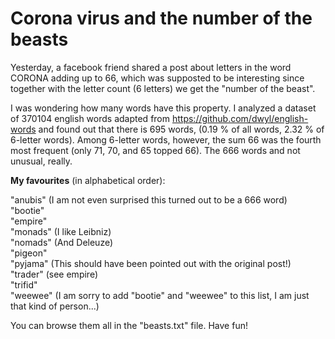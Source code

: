 # Corona virus and the number of the beasts
Yesterday, a facebook friend shared a post about letters in the word CORONA adding up to 66, which was supposted to be interesting since together with the letter count (6 letters) we get the "number of the beast".

I was wondering how many words have this property.
I analyzed a dataset of 370104 english words adapted from https://github.com/dwyl/english-words and found out that there is 695 words, (0.19 %  of all words, 2.32 % of 6-letter words). Among 6-letter words, however, the sum 66 was the fourth most frequent (only 71, 70, and 65 topped 66). The 666 words and not unusual, really.

**My favourites** (in alphabetical order):
 
  "anubis" (I am not even surprised this turned out to be a 666 word)<br>
  "bootie"<br>
  "empire"<br>
  "monads" (I like Leibniz)<br>
  "nomads" (And Deleuze)<br>
  "pigeon"<br>
  "pyjama" (This should have been pointed out with the original post!)<br>
  "trader" (see empire)<br>
  "trifid"<br>
  "weewee" (I am sorry to add "bootie" and "weewee" to this list, I am just that kind of person...)<br>

You can browse them all in the "beasts.txt" file.
Have fun!
